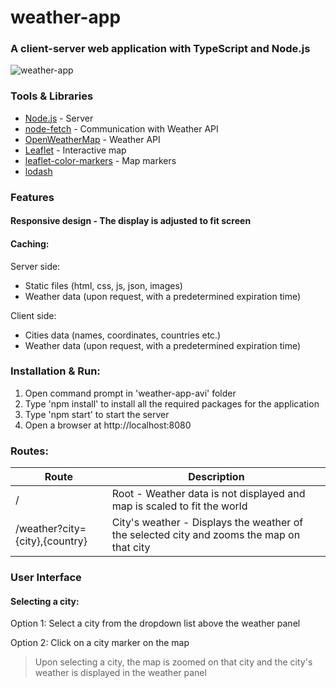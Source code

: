 # weather-app
### A client-server web application with TypeScript and Node.js
![weather-app](https://github.com/PrisonerM13/weather-app/blob/master/gif/weather-app.gif "weather-app")

### Tools & Libraries
- [Node.js](https://nodejs.org/dist/latest-v10.x/docs/api/) - Server
- [node-fetch](https://www.npmjs.com/package/node-fetch) - Communication with Weather API
- [OpenWeatherMap](https://openweathermap.org/api "OpenWeatherMap") - Weather API
- [Leaflet](http://leafletjs.com/ "Leaflet") - Interactive map
- [leaflet-color-markers](https://github.com/pointhi/leaflet-color-markers) - Map markers
- [lodash](https://www.npmjs.com/package/lodash)

### Features
#### Responsive design - The display is adjusted to fit screen

#### Caching:
Server side:

- Static files (html, css, js, json, images)
- Weather data (upon request, with a predetermined expiration time)

Client side:

- Cities data (names, coordinates, countries etc.)
- Weather data (upon request, with a predetermined expiration time)

### Installation & Run:

1. Open command prompt in 'weather-app-avi' folder
2. Type 'npm install' to install all the required packages for the application
3. Type 'npm start' to start the server
4. Open a browser at http://localhost:8080

### Routes:

| Route                           | Description
| ------------------------------- | -----------
| /                               | Root - Weather data is not displayed and map is scaled to fit the world
| /weather?city={city},{country}  | City's weather - Displays the weather of the selected city and zooms the map on that city

### User Interface

#### Selecting a city:
Option 1: Select a city from the dropdown list above the weather panel

Option 2: Click on a city marker on the map

> Upon selecting a city, the map is zoomed on that city and the city's weather is displayed in the weather panel
